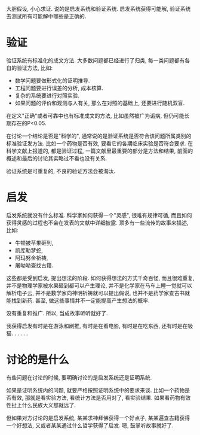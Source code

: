 <!--
.. title: 启发与验证
.. slug: qi-fa-yu-yan-zheng
.. date: 2017-12-25 14:19:10 UTC+08:00
.. tags:
.. category:
.. link:
.. description:
.. type: text
-->

大胆假设, 小心求证. 说的是启发系统和验证系统. 启发系统获得可能解, 验证系统去测试所有可能解中哪些是正确的.
<!-- TEASER_END -->

# 验证

验证系统有标准化的成文方法. 大多数问题都已经进行了归类, 每一类问题都有各自的验证方法, 比如:

* 数学问题要做形式化的证明推导.
* 工程问题要进行误差的分析, 成本核算.   
* 复杂的系统要进行对照实验.
* 如果问题的评价和观测与人有关, 那么在对照的基础上, 还要进行随机双盲.

在定义"正确"或者可靠中也有标准成文的方法, 比如虽然被广为诟病, 但仍可能长期存在的P<0.05.

在讨论一个结论是否是"科学的", 通常说的是验证系统是否符合该问题所属类别的标准验证发方法. 比如一个药物是否有效, 要看它的各期临床实验是否符合要求. 在科学文献上报道的, 都是验证过程, 一篇文献里最重要的部分是方法和结果, 前面的概述和最后的讨论其实略过不看也没有关系.

验证系统是可重复的, 不良的验证方法会被淘汰.

# 启发

启发系统就没有什么标准. 科学家如何获得一个"灵感", 很难有规律可循, 而且如何获得灵感的过程也不会在发表的文献中详细披露. 顶多有一些流传的故事来描述, 比如:

* 牛顿被苹果砸到,
* 凯库勒梦蛇,
* 阿玛努金祈祷,
* 屠呦呦查找古籍.

这些都是受到启发, 提出想法的阶段. 如何获得想法的方式千奇百怪, 而且很难重复, 并不是物理学家被水果砸到都可以产生理论, 并不是化学家在马车上睡一觉就可以解析电子云, 并不是数学家向神明祈祷就可以提出假说, 也并不是药学家查古书就能找到新药. 甚至, 做这些事情并不一定能提高产生想法的概率.

没有重复和推广. 所以, 当成故事听听就好了.

我获得启发有时是在游泳和刷推, 有时是在看电影, 有时是在吃东西, 还有时是在吸猫. . . . . .

# 讨论的是什么

有些问题在讨论的时候, 要明确讨论的是启发系统还是证明系统.

如果是证明系统内的问题, 就要严格按照证明系统中的要求来谈. 比如一个药物是否有效, 那就是看实验方法, 看统计方法是否用对了, 看实验结果. 如果看药物有效性扯上什么民族大义那就远了.

但如果对方讨论的是启发系统, 某某求神拜佛获得一个好点子, 某某遍查古籍获得一个好想法, 又或者某某通过什么哲学获得了启发. 嗯, 鼓掌听故事就好了.
